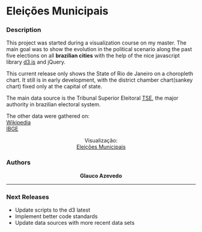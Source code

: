 # Eleições Municipais

### Description

This project was started during a visualization course on my master.
The main goal was to show the evolution in the political scenario along the past
five elections on all **brazilian cities** with the help of the nice javascript library [d3.js](https://d3js.org/) and jQuery.

This current release only shows the State of Rio de Janeiro on a choropleth chart.
It still is in early development, with the district chamber chart(sankey chart) fixed only at the capital of state.

The main data source is the Tribunal Superior Eleitoral [TSE](http://www.tse.jus.br/eleicoes/estatisticas/repositorio-de-dados-eleitorais), the major authority in brazilian electoral system.

The other data were gathered on:<br />
[Wikipedia](https://pt.wikipedia.org/wiki/Lista_de_partidos_pol%C3%ADticos_no_Brasil)<br />
[IBGE](http://www.ibge.gov.br/home/)

<p align="center">
  Visualização:<br/>
  <a href="http://azbr.github.io" > Eleições Municipais</a>
</p>


### Authors
**<center>Glauco Azevedo</center>**

---

### Next Releases 

- Update scripts to the d3 latest
- Implement better code standards
- Update data sources with more recent data sets

